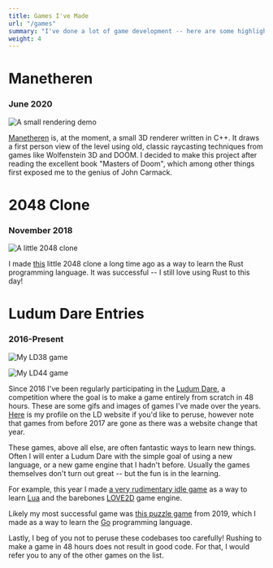 ```yaml
---
title: Games I've Made
url: "/games"
summary: "I've done a lot of game development -- here are some highlights"
weight: 4
---
```


# Manetheren
### June 2020

![A small rendering demo](/images/Manetheren.gif)

[Manetheren](https://github.com/pixlark/Manetheren) is, at the moment, a small 3D renderer written in C++. It draws a first person view of the level using old, classic raycasting techniques from games like Wolfenstein 3D and DOOM. I decided to make this project after reading the excellent book "Masters of Doom", which among other things first exposed me to the genius of John Carmack.

# 2048 Clone
### November 2018

![A little 2048 clone](/images/2048.png)

I made [this](https://github.com/pixlark/rust-2048) little 2048 clone a long time ago as a way to learn the Rust programming language. It was successful -- I still love using Rust to this day!

# Ludum Dare Entries
### 2016-Present

![My LD38 game](/images/planetary-defense.png)

![My LD44 game](/images/concurrency.gif)

Since 2016 I've been regularly participating in the [Ludum Dare](https://ldjam.com/), a competition where the goal is to make a game entirely from scratch in 48 hours. These are some gifs and images of games I've made over the years. [Here](https://ldjam.com/users/pixlark) is my profile on the LD website if you'd like to peruse, however note that games from before 2017 are gone as there was a website change that year.

These games, above all else, are often fantastic ways to learn new things. Often I will enter a Ludum Dare with the simple goal of using a new language, or a new game engine that I hadn't before. Usually the games themselves don't turn out great -- but the fun is in the learning.

For example, this year I made [a very rudimentary idle game](https://github.com/pixlark/LD51) as a way to learn [Lua](https://lua.org/) and the barebones [LOVE2D](https://love2d.org/) game engine.

Likely my most successful game was [this puzzle game](https://github.com/pixlark/LD44) from 2019, which I made as a way to learn the [Go](https://go.dev/) programming language.

Lastly, I beg of you not to peruse these codebases too carefully! Rushing to make a game in 48 hours does not result in good code. For that, I would refer you to any of the other games on the list.

